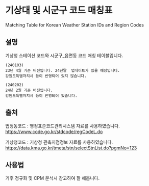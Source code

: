 # 기상대 및 시군구 코드 매칭표 
Matching Table for Korean Weather Station IDs and Region Codes

## 설명
기상청 스테이션 코드와 시군구_읍면동 코드 매칭 테이블입니다.

```
(240103)
23년 4월 기준 버전입니다. 24년말  업데이트가 있을 예정입니다.
강원도특별자치시 등이 반영되어 있지 않습니다. 
```

```
(240202)
24년 2월 기준 버전입니다. 
강원도특별자치시 등이 반영되어 있습니다. 
```

## 출처
법정동코드 : 행정표준코드관리시스템 자료를 사용하였습니다.
https://www.code.go.kr/stdcode/regCodeL.do

기상청코드 : 기상청 관측지점정보 자료를 사용하였습니다.
https://data.kma.go.kr/tmeta/stn/selectStnList.do?pgmNo=123

## 사용법
기후 정규화 및 CPM 분석시 참고하여 잘 해봅니다.
